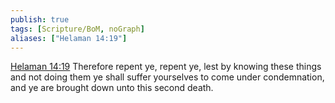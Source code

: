 ```yaml
---
publish: true
tags: [Scripture/BoM, noGraph]
aliases: ["Helaman 14:19"]
---
```

[Helaman 14:19](https://churchofjesuschrist.org/study/scriptures/bofm/hel/14?lang=eng&id=p19#p19) Therefore repent ye, repent ye, lest by knowing these things and not doing them ye shall suffer yourselves to come under condemnation, and ye are brought down unto this second death.
